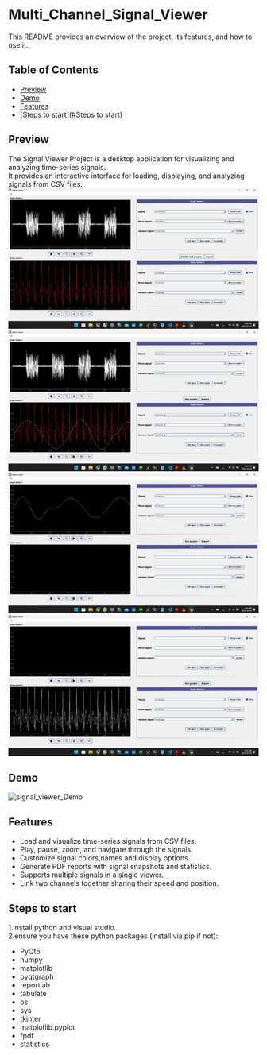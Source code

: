 # Multi_Channel_Signal_Viewer
This README provides an overview of the project, its features, and how to use it.

## Table of Contents
- [Preview](#Preview)
- [Demo](#Demo)
- [Features](#features)
- [Steps to start](#Steps to start)
  
## Preview
The Signal Viewer Project is a desktop application for visualizing and analyzing time-series signals.<br>It provides an interactive interface for loading, displaying, and analyzing signals from CSV files.
![Local Image](imgs/WhatsApp%20Image%202023-10-19%20at%2014.35.14_40981c88.jpg)
![Local Image](imgs/WhatsApp%20Image%202023-10-19%20at%2014.37.13_ed04cf29.jpg)
![Local Image](imgs/WhatsApp%20Image%202023-10-19%20at%2014.37.52_4ad3d8c0.jpg)
![Local Image](imgs/WhatsApp%20Image%202023-10-19%20at%2014.38.29_48daa380.jpg)
## Demo
![signal_viewer_Demo](imgs/signal%20viewer%20final.gif)

## Features

- Load and visualize time-series signals from CSV files.
- Play, pause, zoom, and navigate through the signals.
- Customize signal colors,names and display options.
- Generate PDF reports with signal snapshots and statistics.
- Supports multiple signals in a single viewer.
- Link two channels together sharing their speed and position.

## Steps to start

1.install python and visual studio.<br>2.ensure you have these python packages (install via pip if not):
  - PyQt5
  - numpy
  - matplotlib
  - pyqtgraph
  - reportlab
  - tabulate
  - os
  - sys
  - tkinter
  - matplotlib.pyplot
  - fpdf
  - statistics
    
